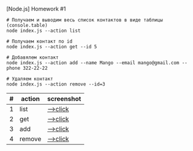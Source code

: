 [Node.js] Homework #1

```shell
# Получаем и выводим весь список контактов в виде таблицы (console.table)
node index.js --action list

# Получаем контакт по id
node index.js --action get --id 5

# Добавялем контакт
node index.js --action add --name Mango --email mango@gmail.com --phone 322-22-22

# Удаляем контакт
node index.js --action remove --id=3
```

| #   | action | screenshot                         |
| --- | ------ | ---------------------------------- |
| 1   | list   | [-->click](https://ibb.co/Sc0Pmpd) |
| 2   | get    | [-->click](https://ibb.co/m9nKfJ3) |
| 3   | add    | [-->click](https://ibb.co/BywTG1J) |
| 4   | remove | [-->click](https://ibb.co/MfKbt9d) |
